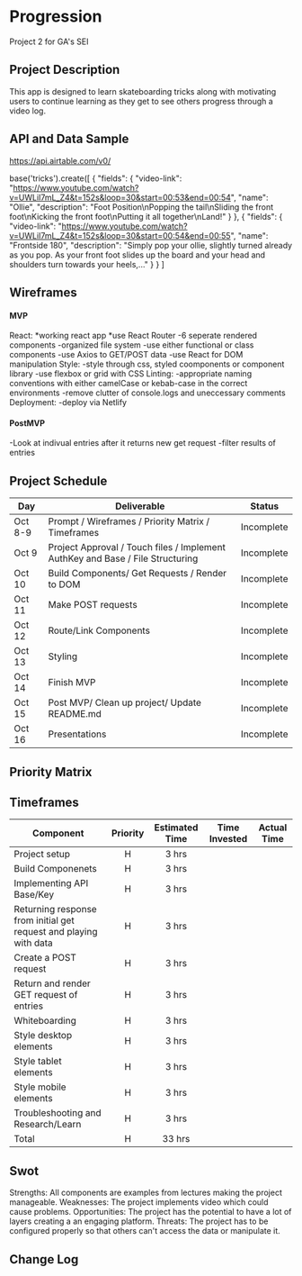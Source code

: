 # Progression

Project 2 for GA's SEI

## Project Description

This app is designed to learn skateboarding tricks along with motivating users to continue learning as they get to see others progress through a video log.

## API and Data Sample

https://api.airtable.com/v0/

base('tricks').create([
{
"fields": {
"video-link": "https://www.youtube.com/watch?v=UWLiI7mL_Z4&t=152s&loop=30&start=00:53&end=00:54",
"name": "Ollie",
"description": "Foot Position\nPopping the tail\nSliding the front foot\nKicking the front foot\nPutting it all together\nLand!"
}
},
{
"fields": {
"video-link": "https://www.youtube.com/watch?v=UWLiI7mL_Z4&t=152s&loop=30&start=00:54&end=00:55",
"name": "Frontside 180",
"description": "Simply pop your ollie, slightly turned already as you pop. As your front foot slides up the board and your head and shoulders turn towards your heels,..."
}
}
]

## Wireframes

#### MVP

React:
*working react app
*use React Router
-6 seperate rendered components
-organized file system
-use either functional or class components
-use Axios to GET/POST data
-use React for DOM manipulation
Style:
-style through css, styled coomponents or component library
-use flexbox or grid with CSS
Linting:
-appropriate naming conventions with either camelCase or kebab-case in the correct environments
-remove clutter of console.logs and uneccessary comments
Deployment:
-deploy via Netlify

#### PostMVP

-Look at indivual entries after it returns new get request
-filter results of entries

## Project Schedule

| Day     | Deliverable                                                                    | Status     |
| ------- | ------------------------------------------------------------------------------ | ---------- |
| Oct 8-9 | Prompt / Wireframes / Priority Matrix / Timeframes                             | Incomplete |
| Oct 9   | Project Approval / Touch files / Implement AuthKey and Base / File Structuring | Incomplete |
| Oct 10  | Build Components/ Get Requests / Render to DOM                                 | Incomplete |
| Oct 11  | Make POST requests                                                             | Incomplete |
| Oct 12  | Route/Link Components                                                          | Incomplete |
| Oct 13  | Styling                                                                        | Incomplete |
| Oct 14  | Finish MVP                                                                     | Incomplete |
| Oct 15  | Post MVP/ Clean up project/ Update README.md                                   | Incomplete |
| Oct 16  | Presentations                                                                  | Incomplete |

## Priority Matrix

## Timeframes

| Component                                                         | Priority | Estimated Time | Time Invested | Actual Time |
| ----------------------------------------------------------------- | :------: | :------------: | :-----------: | :---------: |
| Project setup                                                     |    H     |     3 hrs      |               |             |
| Build Componenets                                                 |    H     |     3 hrs      |               |             |
| Implementing API Base/Key                                         |    H     |     3 hrs      |               |             |
| Returning response from initial get request and playing with data |    H     |     3 hrs      |               |             |
| Create a POST request                                             |    H     |     3 hrs      |               |             |
| Return and render GET request of entries                          |    H     |     3 hrs      |               |             |
| Whiteboarding                                                     |    H     |     3 hrs      |               |             |
| Style desktop elements                                            |    H     |     3 hrs      |               |             |
| Style tablet elements                                             |    H     |     3 hrs      |               |             |
| Style mobile elements                                             |    H     |     3 hrs      |               |             |
| Troubleshooting and Research/Learn                                |    H     |     3 hrs      |               |             |
| Total                                                             |    H     |     33 hrs     |               |             |

## Swot

Strengths: All components are examples from lectures making the project manageable.
Weaknesses: The project implements video which could cause problems.
Opportunities: The project has the potential to have a lot of layers creating a an engaging platform.
Threats: The project has to be configured properly so that others can't access the data or manipulate it.

## Change Log
